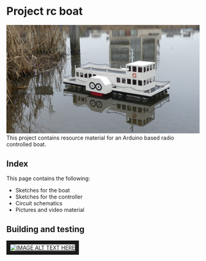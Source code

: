 # Project rc boat

![rcboat](https://github.com/Olaf686/RCBoat/blob/main/Pictures%20and%20videos/RC%20Boat.jpg)
This project contains resource material for an Arduino based radio controlled boat.

## Index

This page contains the following:

- Sketches for the boat
- Sketches for the controller
- Circuit schematics
- Pictures and video material

## Building and testing

<a href="http://www.youtube.com/watch?feature=player_embedded&v=36PeCzNrH44" target="_blank"><img src="https://img.youtube.com/vi/36PeCzNrH44/hqdefault.jpg" alt="IMAGE ALT TEXT HERE" width="1012" height="758" border="10" /></a>



